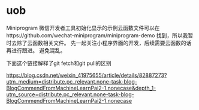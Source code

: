 # uob
Miniprogram
微信开发者工具初始化显示的示例云函数文件可以在https://github.com/wechat-miniprogram/miniprogram-demo 找到，所以我暂时去除了云函数相关文件。
先一起关注小程序界面的开发，后续需要云函数的话再进行跟进。
避免混乱。

下面这个链接解释了git fetch和git pull的区别

https://blog.csdn.net/weixin_41975655/article/details/82887273?utm_medium=distribute.pc_relevant.none-task-blog-BlogCommendFromMachineLearnPai2-1.nonecase&depth_1-utm_source=distribute.pc_relevant.none-task-blog-BlogCommendFromMachineLearnPai2-1.nonecase
